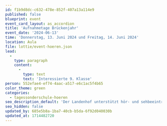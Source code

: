 ```yaml
---
id: f1b9d8dc-c632-478e-852f-407a13a114e9
published: false
blueprint: event
event_card_layout: as_accordion
title: 'Aufnahmetage Brückenjahr'
event_date: '2024-06-13'
time: 'Donnerstag, 13. Juni 2024 und Freitag, 14. Juni 2024'
location: Aula
file: lottie/event-hoeren.json
lead:
  -
    type: paragraph
    content:
      -
        type: text
        text: 'Interessierte 9. Klasse'
person: 552efae4-ef74-4aac-a517-e6c1ac5f4b65
color_theme: green
categories:
  - tagessonderschule-hoeren
seo_description_default: 'Der Landenhof unterstützt hör- und sehbeeinträchtigte Kinder & Jugendliche in ihrem selbstbestimmten Leben durch Förderung ihrer Fähigkeiten & Entwicklung'
seo_hidden: false
updated_by: 685e5b8a-1ba7-40cb-b5da-6f92d040030b
updated_at: 1714482720
---
```

